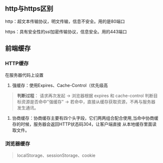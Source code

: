 ## http与https区别

http：超文本传输协议，明文传输，信息不安全。用的是80端口

https：具有安全性的ssl加密传输协议，信息安全。用的443端口


## 前端缓存

### HTTP缓存
在服务器代码上设置
1. 强缓存：使用Expires、Cache-Control（优先级高
>  **判断过程**：
   请求再次发起 -> 浏览器根据 expires 和 cache-control 判断目标资源是否命中"强缓存" -> 若命中，直接从缓存获取资源，不再与服务器发生通讯。
1. 协商缓存：协商缓存主要有四个头字段，它们两两组合配合使用,当命中协商缓存的时候，服务器会返回HTTP状态码304，让客户端直接 从本地缓存里面读取文件。


### 浏览器缓存
> localStorage、sessionStorage、cookie